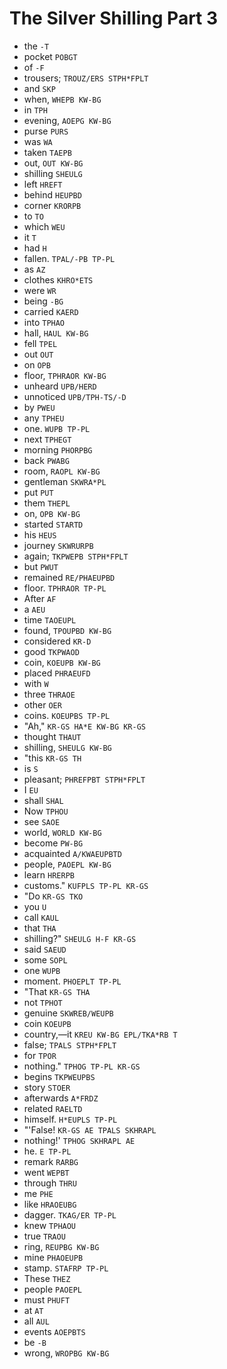 # The Silver Shilling Part 3

* the `-T`
* pocket `POBGT`
* of `-F`
* trousers; `TROUZ/ERS STPH*FPLT`
* and `SKP`
* when, `WHEPB KW-BG`
* in `TPH`
* evening, `AOEPG KW-BG`
* purse `PURS`
* was `WA`
* taken `TAEPB`
* out, `OUT KW-BG`
* shilling `SHEULG`
* left `HREFT`
* behind `HEUPBD`
* corner `KRORPB`
* to `TO`
* which `WEU`
* it `T`
* had `H`
* fallen. `TPAL/-PB TP-PL`
* as `AZ`
* clothes `KHRO*ETS`
* were `WR`
* being `-BG`
* carried `KAERD`
* into `TPHAO`
* hall, `HAUL KW-BG`
* fell `TPEL`
* out `OUT`
* on `OPB`
* floor, `TPHRAOR KW-BG`
* unheard `UPB/HERD`
* unnoticed `UPB/TPH-TS/-D`
* by `PWEU`
* any `TPHEU`
* one. `WUPB TP-PL`
* next `TPHEGT`
* morning `PHORPBG`
* back `PWABG`
* room, `RAOPL KW-BG`
* gentleman `SKWRA*PL`
* put `PUT`
* them `THEPL`
* on, `OPB KW-BG`
* started `STARTD`
* his `HEUS`
* journey `SKWRURPB`
* again; `TKPWEPB STPH*FPLT`
* but `PWUT`
* remained `RE/PHAEUPBD`
* floor. `TPHRAOR TP-PL`
* After `AF`
* a `AEU`
* time `TAOEUPL`
* found, `TPOUPBD KW-BG`
* considered `KR-D`
* good `TKPWAOD`
* coin, `KOEUPB KW-BG`
* placed `PHRAEUFD`
* with `W`
* three `THRAOE`
* other `OER`
* coins. `KOEUPBS TP-PL`
* "Ah," `KR-GS HA*E KW-BG KR-GS`
* thought `THAUT`
* shilling, `SHEULG KW-BG`
* "this `KR-GS TH`
* is `S`
* pleasant; `PHREFPBT STPH*FPLT`
* I `EU`
* shall `SHAL`
* Now `TPHOU`
* see `SAOE`
* world, `WORLD KW-BG`
* become `PW-BG`
* acquainted `A/KWAEUPBTD`
* people, `PAOEPL KW-BG`
* learn `HRERPB`
* customs." `KUFPLS TP-PL KR-GS`
* "Do `KR-GS TKO`
* you `U`
* call `KAUL`
* that `THA`
* shilling?" `SHEULG H-F KR-GS`
* said `SAEUD`
* some `SOPL`
* one `WUPB`
* moment. `PHOEPLT TP-PL`
* "That `KR-GS THA`
* not `TPHOT`
* genuine `SKWREB/WEUPB`
* coin `KOEUPB`
* country,—it `KREU KW-BG EPL/TKA*RB T`
* false; `TPALS STPH*FPLT`
* for `TPOR`
* nothing." `TPHOG TP-PL KR-GS`
* begins `TKPWEUPBS`
* story `STOER`
* afterwards `A*FRDZ`
* related `RAELTD`
* himself. `H*EUPLS TP-PL`
* "'False! `KR-GS AE TPALS SKHRAPL`
* nothing!' `TPHOG SKHRAPL AE`
* he. `E TP-PL`
* remark `RARBG`
* went `WEPBT`
* through `THRU`
* me `PHE`
* like `HRAOEUBG`
* dagger. `TKAG/ER TP-PL`
* knew `TPHAOU`
* true `TRAOU`
* ring, `REUPBG KW-BG`
* mine `PHAOEUPB`
* stamp. `STAFRP TP-PL`
* These `THEZ`
* people `PAOEPL`
* must `PHUFT`
* at `AT`
* all `AUL`
* events `AOEPBTS`
* be `-B`
* wrong, `WROPBG KW-BG`
